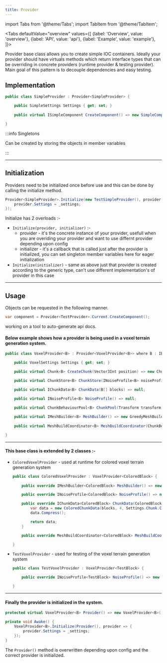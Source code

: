 ```yaml
---
title: Provider
---
```


import Tabs from '@theme/Tabs';
import TabItem from '@theme/TabItem';

<Tabs
  defaultValue="overview"
  values={[
    {label: 'Overview', value: 'overview'},
    {label: 'API', value: 'api'},
    {label: 'Example', value: 'example'},
  ]}>
<TabItem value="overview">

Provider base class allows you to create simple IOC containers. Ideally your provider should have
virtuals methods which return interface types that can be overriding in concrete providers (runtime provider & testing provider). Main goal of this pattern is to decouple dependencies and easy testing.


## Implementation

```csharp title="Simple provider implementation"
public class SimpleProvider : Provider<SimpleProvider> {

    public SimpleSettings Settings { get; set; }
    
    public virtual ISimpleComponent CreateComponent() => new SimpleComponent(Settings.Health);

}
```

:::info Singletons

Can be created by storing the objects in member variables

:::

---

## Initialization

Providers need to be initialized once before use and this can be done by calling the initialize method.

```csharp title="Provider Initialization"
Provider<SimpleProvider>.Initialize(new TestSimpleProvider(), provider => {
    provider.Settings = _settings;
});
```

Initialize has 2 overloads :-
- `Initialize(provider, initializer)` :-
  - provider - it's the concrete instance of your provider, usefull when you are overiding your provider
  and want to use differnt provider depending upon config
  - initializer - it's a callback that is called just after the provider is initialized, you can set      singleton member variables here for eager initialization
- `Initialize(initializer)` - same as above just that provider is created according to the generic type,
can't use different implementation's of provider in this case

---

## Usage

Objects can be requested in the following manner.

```csharp title="Provider usage"
var component = Provider<TestProvider>.Current.CreateComponent();
```

</TabItem>
<TabItem value="api">
working on a tool to auto-generate api docs.
</TabItem>
<TabItem value="example">

#### Below example shows how a provider is being used in a voxel terrain generation system.

```csharp title="Voxel Provider"
public class VoxelProvider<B> : Provider<VoxelProvider<B>> where B : IBlock {

    public VoxelSettings Settings { get; set; }

    public virtual Chunk<B> CreateChunk(Vector3Int position) => new Chunk<B>(position);

    public virtual ChunkStore<B> ChunkStore(INoiseProfile<B> noiseProfile) => new ChunkStore<B>(noiseProfile, Settings.Chunk);

    public virtual IChunkData<B> ChunkData(B[] blocks) => null;
    
    public virtual INoiseProfile<B> NoiseProfile() => null;

    public virtual ChunkBehaviourPool<B> ChunkPool(Transform transform) => new ChunkBehaviourPool<B>(transform);

    public virtual IMeshBuilder<B> MeshBuilder() => new GreedyMeshBuilder<B>(Settings.Chunk.ChunkSize);
    
    public virtual MeshBuildCoordinator<B> MeshBuildCoordinator(ChunkBehaviourPool<B> chunkBehaviourPool) => new UniTaskMultiThreadedMeshBuildCoordinator<B>(chunkBehaviourPool, Settings.Schedular.BatchSize);

}
```

---

#### This base class is extended by 2 classes :-
- `ColoredVoxelProvider` - used at runtime for colored voxel terrain generation system
  ```csharp
  public class ColoredVoxelProvider : VoxelProvider<ColoredBlock> {
      
      public override IMeshBuilder<ColoredBlock> MeshBuilder() => new ColoredGreedyMeshBuilder(Settings.Chunk.ChunkSize);

      public override INoiseProfile<ColoredBlock> NoiseProfile() => new ColoredNoiseProfile2D(Settings.NoiseSettings as NoiseSettings2D, Settings.Chunk);

      public override IChunkData<ColoredBlock> ChunkData(ColoredBlock[] blocks) {
          var data = new ColoredChunkData(blocks, 4, Settings.Chunk.ChunkSize);
          data.Compress();

          return data;
      }

      public override MeshBuildCoordinator<ColoredBlock> MeshBuildCoordinator(ChunkBehaviourPool<ColoredBlock> chunkBehaviourPool) => new ColoredMeshBuildCoordinator(chunkBehaviourPool, Settings.Schedular.BatchSize);

  }
  ```
- `TestVoxelProvider` - used for testing of the voxel terrain generation system
  ```csharp
  public class TestVoxelProvider : VoxelProvider<TestBlock> {

      public override INoiseProfile<TestBlock> NoiseProfile() => new TestNoiseProfile2D(Settings.NoiseSettings as NoiseSettings2D, Settings.Chunk);

  }
  ```

---

#### Finally the provider is initialized in the system.

```csharp
protected virtual VoxelProvider<B> Provider() => new VoxelProvider<B>();

private void Awake() {
    VoxelProvider<B>.Initialize(Provider(), provider => {
        provider.Settings = _settings;
    });
}
```

The `Provider()` method is overwritten depending upon config and the correct provider is initialized.

</TabItem>
</Tabs>
